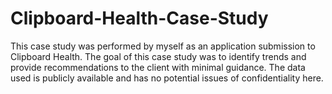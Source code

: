 # Clipboard-Health-Case-Study
This case study was performed by myself as an application submission to Clipboard Health. The goal of this case study was to identify trends and provide recommendations to the client with minimal guidance. The data used is publicly available and has no potential issues of confidentiality here. 
